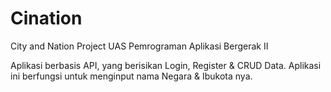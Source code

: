 # Cination
City and Nation Project UAS Pemrograman Aplikasi Bergerak II

Aplikasi berbasis API, yang berisikan Login, Register & CRUD Data.
Aplikasi ini berfungsi untuk menginput nama Negara & Ibukota nya.
